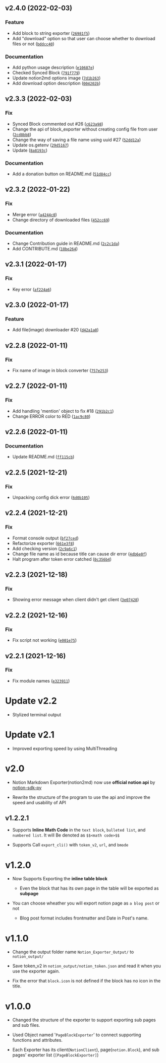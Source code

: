 <!--next-version-placeholder-->

## v2.4.0 (2022-02-03)
### Feature
* Add block to string exporter ([`26981f5`](https://github.com/echo724/notion2md/commit/26981f5cf1cfdd7e263a64758ba09e8f83cffcad))
* Add "download" option so that user can choose whether to download files or not ([`bddcc40`](https://github.com/echo724/notion2md/commit/bddcc4071a7b2ef434b8782eff177c1a27757fb3))

### Documentation
* Add python usage description ([`e10687e`](https://github.com/echo724/notion2md/commit/e10687e2e9a986f9d261bd8007038222d2a8447b))
* Checked Synced Block ([`791f779`](https://github.com/echo724/notion2md/commit/791f779a728b0f6ac17d6c807f573cb500ca2a06))
* Update notion2md options image ([`7d1b263`](https://github.com/echo724/notion2md/commit/7d1b26322b9ec2c8c2ec1631cf84e6a601b57427))
* Add download option description ([`004202b`](https://github.com/echo724/notion2md/commit/004202bd69f304864a5e3c938f183ec116b11f18))

## v2.3.3 (2022-02-03)
### Fix
* Synced Block commented out #26 ([`c623a98`](https://github.com/echo724/notion2md/commit/c623a98f1da556c4acdfbef0b7688ea66351e6ef))
* Change the api of block_exporter without creating config file from user ([`2cd8bb8`](https://github.com/echo724/notion2md/commit/2cd8bb82d9c92823f568163c22f69ee1a3bcfed6))
* Change the way of saving a file name using uuid #27 ([`52dd12a`](https://github.com/echo724/notion2md/commit/52dd12af851fcb324507d45395e5d5b6d12356d6))
* Update os.getenv ([`29d5167`](https://github.com/echo724/notion2md/commit/29d5167da47b268bd8574ce129825fa6c9fcb8ed))
* Update ([`8a8193c`](https://github.com/echo724/notion2md/commit/8a8193c66ab441e104f790c0b0eb53fe1c6945dd))

### Documentation
* Add a donation button on README.md ([`51d84cc`](https://github.com/echo724/notion2md/commit/51d84cc275612c2e388d66257562890b6d8e612e))

## v2.3.2 (2022-01-22)
### Fix
* Merge error ([`a4244c0`](https://github.com/echo724/notion2md/commit/a4244c0064db5deb797ad64953f8ab07e5fb5d6b))
* Change directory of downloaded files ([`452cc69`](https://github.com/echo724/notion2md/commit/452cc69f56972ee15b721ffda19a3c39ac404bd8))

### Documentation
* Change Contribution guide in README.md ([`2c2c1da`](https://github.com/echo724/notion2md/commit/2c2c1daef50127995384dde4df57b21d789ca653))
* Add CONTRIBUTE.md ([`18be264`](https://github.com/echo724/notion2md/commit/18be264b4ed41eaee9c76f59f200714e47772bac))

## v2.3.1 (2022-01-17)
### Fix
* Key error ([`af224a6`](https://github.com/echo724/notion2md/commit/af224a62580551df3e2c49aa361c359175dd9eea))

## v2.3.0 (2022-01-17)
### Feature
* Add file(image) downloader #20 ([`d42a1a0`](https://github.com/echo724/notion2md/commit/d42a1a02975181b05d9290f12adc3f7bc2b87c51))

## v2.2.8 (2022-01-11)
### Fix
* Fix name of image in block converter ([`757e253`](https://github.com/echo724/notion2md/commit/757e2534a55eafa9041d0f24b340504f09f92892))

## v2.2.7 (2022-01-11)
### Fix
* Add handling 'mention' object to fix #18 ([`291b2c1`](https://github.com/echo724/notion2md/commit/291b2c1867d766e996168c6157dabf8ba25f9c03))
* Change ERROR color to RED ([`1ac9c80`](https://github.com/echo724/notion2md/commit/1ac9c8013c247b132743795ed1260027d4067c63))

## v2.2.6 (2022-01-11)
### Documentation
* Update README.md ([`ff115cb`](https://github.com/echo724/notion2md/commit/ff115cb091520843eaa18cf691e147db076e8fc0))

## v2.2.5 (2021-12-21)
### Fix
* Unpacking config dick error ([`6d0b105`](https://github.com/echo724/notion2md/commit/6d0b105c05ab12671d930dd61e72f7014985bb09))

## v2.2.4 (2021-12-21)
### Fix
* Format console output ([`bf27ced`](https://github.com/echo724/notion2md/commit/bf27ced9eed5dfa173331a53aa76c9dd52f05499))
* Refactorize exporter ([`661e3f8`](https://github.com/echo724/notion2md/commit/661e3f85e432674adbf2009fd0165af4e02cb543))
* Add checking version ([`2c9a6c1`](https://github.com/echo724/notion2md/commit/2c9a6c19ff96bfd8ba3073e49f87e5c04fa8edb6))
* Change file name as id because title can cause dir error ([`4db6e0f`](https://github.com/echo724/notion2md/commit/4db6e0f37421d092099929910d5bcbaa7831d332))
* Halt program after token error catched ([`0c356b4`](https://github.com/echo724/notion2md/commit/0c356b4c3e772cb059e3a9fb7321878a89ed0b60))

## v2.2.3 (2021-12-18)
### Fix
* Showing error message when client didn't get client ([`3e07428`](https://github.com/echo724/notion2md/commit/3e07428c96adc37a70c8fcd9cda70dae59873656))

## v2.2.2 (2021-12-16)
### Fix
* Fix script not working ([`e001e75`](https://github.com/echo724/notion2md/commit/e001e75eb8cd7c19f702510008e872cec9e7a331))

## v2.2.1 (2021-12-16)
### Fix
* Fix module names ([`e323911`](https://github.com/echo724/notion2md/commit/e3239110f8a72fd337b58ba2221b0df136f8c6a1))

# Update v2.2

- Stylized terminal output

# Update v2.1

- Improved exporting speed by using MultiThreading

# v2.0

- Notion Markdown Exporter(notion2md) now use **official notion api** by [notion-sdk-py](https://github.com/ramnes/notion-sdk-py)

- Rewrite the structure of the program to use the api and improve the speed and usability of API

## v1.2.2.1

- Supports **Inline Math Code** in the `text block`, `bulleted list`, and `numbered list`. It will Be denoted as `$$<math code>$$`

- Supports Call `export_cli()` with `token_v2`, `url`, and `bmode`

# v1.2.0

- Now Supports Exporting the **inline table block**
    
    - Even the block that has its own page in the table will be exported as **subpage**

- You can choose wheather you will export notion page as `a blog post` or not

    - Blog post format includes frontmatter and Date in Post's name.

# v1.1.0

- Change the output folder name `Notion_Exporter_Output/` to `notion_output/`

- Save token_v2 in `notion_output/notion_token.json` and read it when you use the exporter again.

- Fix the error that `block.icon` is not defined if the block has no icon in the title.

# v1.0.0

- Changed the structure of the exporter to support exporting sub pages and sub files.

- Used Object named '`PageBlockExporter`' to connect supporting functions and attributes.

- Each Exporter has its client(`NotionClient`), page(`notion.Block`), and sub pages' exporter list (`[PageBlockExporter]`)
